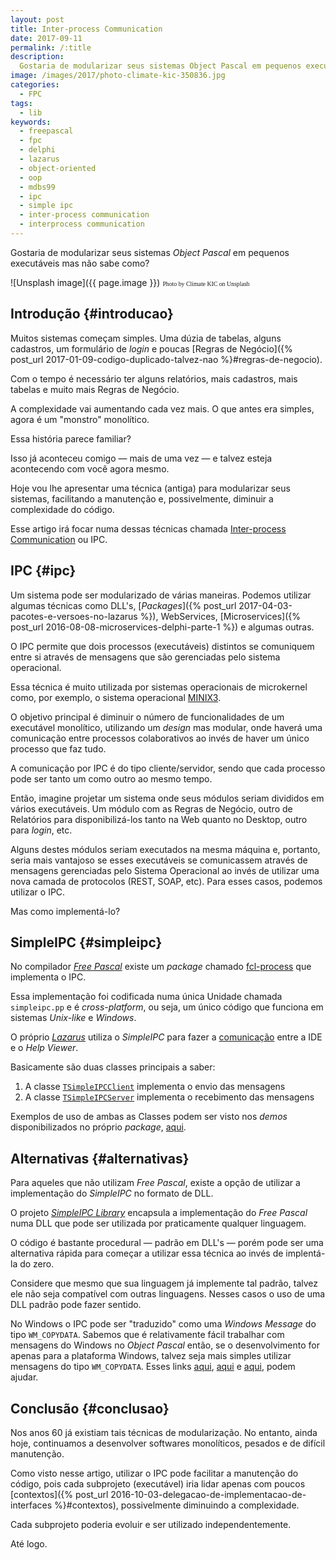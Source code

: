 ```yaml
---
layout: post
title: Inter-process Communication
date: 2017-09-11
permalink: /:title
description:
  Gostaria de modularizar seus sistemas Object Pascal em pequenos executáveis mas não sabe como? Talvez esse artigo possa ajudá-lo.
image: /images/2017/photo-climate-kic-350836.jpg
categories:
  - FPC
tags:
  - lib
keywords:
  - freepascal
  - fpc
  - delphi
  - lazarus
  - object-oriented
  - oop
  - mdbs99
  - ipc
  - simple ipc
  - inter-process communication
  - interprocess communication
---
```


Gostaria de modularizar seus sistemas *Object Pascal* em pequenos executáveis mas não sabe como?

<!--more-->

![Unsplash image]({{ page.image }}) 
<span style="font-family: 'Bebas Neue'; font-size: 0.7em;">Photo by Climate KIC on Unsplash</span>

## Introdução {#introducao}

Muitos sistemas começam simples. Uma dúzia de tabelas, alguns cadastros, um formulário de *login* e poucas [Regras de Negócio]({% post_url 2017-01-09-codigo-duplicado-talvez-nao %}#regras-de-negocio).

Com o tempo é necessário ter alguns relatórios, mais cadastros, mais tabelas e muito mais Regras de Negócio.

A complexidade vai aumentando cada vez mais. O que antes era simples, agora é um "monstro" monolítico.

Essa história parece familiar?

Isso já aconteceu comigo — mais de uma vez — e talvez esteja acontecendo com você agora mesmo.

Hoje vou lhe apresentar uma técnica (antiga) para modularizar seus sistemas, facilitando a manutenção e, possivelmente, diminuir a complexidade do código.

Esse artigo irá focar numa dessas técnicas chamada [Inter-process Communication](https://en.wikipedia.org/wiki/Inter-process_communication) ou IPC.

## IPC {#ipc}

Um sistema pode ser modularizado de várias maneiras. Podemos utilizar algumas técnicas como DLL's, [*Packages*]({% post_url 2017-04-03-pacotes-e-versoes-no-lazarus %}), WebServices, [Microservices]({% post_url 2016-08-08-microservices-delphi-parte-1 %}) e algumas outras.

O IPC permite que dois processos (executáveis) distintos se comuniquem entre si através de mensagens que são gerenciadas pelo sistema operacional.

Essa técnica é muito utilizada por sistemas operacionais de microkernel como, por exemplo, o sistema operacional [MINIX3](http://www.minix3.org/).

O objetivo principal é diminuir o número de funcionalidades de um executável monolítico, utilizando um *design* mas modular, onde haverá uma comunicação entre processos colaborativos ao invés de haver um único processo que faz tudo.

A comunicação por IPC é do tipo cliente/servidor, sendo que cada processo pode ser tanto um como outro ao mesmo tempo.

Então, imagine projetar um sistema onde seus módulos seriam divididos em vários executáveis. Um módulo com as Regras de Negócio, outro de Relatórios para disponibilizá-los tanto na Web quanto no Desktop, outro para *login*, etc.

Alguns destes módulos seriam executados na mesma máquina e, portanto, seria mais vantajoso se esses executáveis se comunicassem através de mensagens gerenciadas pelo Sistema Operacional ao invés de utilizar uma nova camada de protocolos (REST, SOAP, etc). Para esses casos, podemos utilizar o IPC.

Mas como implementá-lo?

## SimpleIPC {#simpleipc}

No compilador [*Free Pascal*](https://freepascal.org/) existe um *package* chamado [fcl-process](https://svn.freepascal.org/svn/fpc/branches/fixes_3_0/packages/fcl-process/) que implementa o IPC.

Essa implementação foi codificada numa única Unidade chamada `simpleipc.pp` e é *cross-platform*, ou seja, um único código que funciona em sistemas *Unix-like* e *Windows*.

O próprio [*Lazarus*](http://www.lazarus-ide.org/) utiliza o *SimpleIPC* para fazer a [comunicação](http://wiki.freepascal.org/Help_protocol) entre a IDE e o *Help Viewer*.

Basicamente são duas classes principais a saber: 

  1. A classe [`TSimpleIPCClient`](http://lazarus-ccr.sourceforge.net/docs/fcl/simpleipc/tsimpleipcclient.html) implementa o envio das mensagens
  1. A classe [`TSimpleIPCServer`](http://lazarus-ccr.sourceforge.net/docs/fcl/simpleipc/tsimpleipcserver.html) implementa o recebimento das mensagens

Exemplos de uso de ambas as Classes podem ser visto nos *demos* disponibilizados no próprio *package*, [aqui](https://svn.freepascal.org/svn/fpc/branches/fixes_3_0/packages/fcl-process/examples/).

## Alternativas {#alternativas}

Para aqueles que não utilizam *Free Pascal*, existe a opção de utilizar a implementação do *SimpleIPC* no formato de DLL.

O projeto [*SimpleIPC Library*](http://wiki.lazarus.freepascal.org/SimpleIPC_Library) encapsula a implementação do *Free Pascal* numa DLL que pode ser utilizada por praticamente qualquer linguagem.

O código é bastante procedural — padrão em DLL's — porém pode ser uma alternativa rápida para começar a utilizar essa técnica ao invés de implentá-la do zero.

Considere que mesmo que sua linguagem já implemente tal padrão, talvez ele não seja compatível com outras linguagens. Nesses casos o uso de uma DLL padrão pode fazer sentido.

No Windows o IPC pode ser "traduzido" como uma *Windows Message* do tipo `WM_COPYDATA`. Sabemos que é relativamente fácil trabalhar com mensagens do Windows no *Object Pascal*  então, se o desenvolvimento for apenas para a plataforma Windows, talvez seja mais simples utilizar mensagens do tipo `WM_COPYDATA`. Esses links [aqui](https://www.thoughtco.com/send-information-between-applications-1058476), [aqui](https://stackoverflow.com/questions/7257719/wm-copydata-string-not-appearing-in-target-application) e [aqui](https://stackoverflow.com/questions/7540706/wm-copydata-with-and-without-quotes-yields-different-results), podem ajudar.

## Conclusão {#conclusao}

Nos anos 60 já existiam tais técnicas de modularização. No entanto, ainda hoje, continuamos a desenvolver softwares monolíticos, pesados e de difícil manutenção.

Como visto nesse artigo, utilizar o IPC pode facilitar a manutenção do código, pois cada subprojeto (executável) iria lidar apenas com poucos [contextos]({% post_url 2016-10-03-delegacao-de-implementacao-de-interfaces %}#contextos), possivelmente diminuindo a complexidade.

Cada subprojeto poderia evoluir e ser utilizado independentemente.

Até logo.


